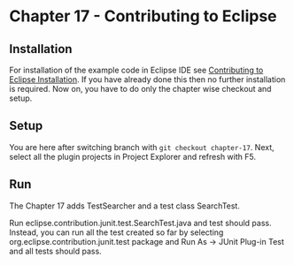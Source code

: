 # Chapter 17 - Contributing to Eclipse 

## Installation

For installation of the example code in Eclipse IDE see <a href="https://www.codetab.org/post/contributing-to-eclipse/">Contributing to Eclipse Installation</a>. If you have already done this then no further installation is required. Now on, you have to do only the chapter wise checkout and setup. 

## Setup

You are here after switching branch with `git checkout chapter-17`. Next, select all the plugin projects in Project Explorer and refresh with F5.

## Run

The Chapter 17 adds TestSearcher and a test class SearchTest.

Run eclipse.contribution.junit.test.SearchTest.java and test should pass. Instead, you can run all the test created so far by selecting org.eclipse.contribution.junit.test package and Run As -> JUnit Plug-in Test and all tests should pass.


